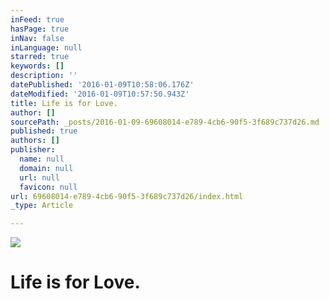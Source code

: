 ```yaml
---
inFeed: true
hasPage: true
inNav: false
inLanguage: null
starred: true
keywords: []
description: ''
datePublished: '2016-01-09T10:58:06.176Z'
dateModified: '2016-01-09T10:57:50.943Z'
title: Life is for Love.
author: []
sourcePath: _posts/2016-01-09-69608014-e789-4cb6-90f5-3f689c737d26.md
published: true
authors: []
publisher:
  name: null
  domain: null
  url: null
  favicon: null
url: 69608014-e789-4cb6-90f5-3f689c737d26/index.html
_type: Article

---
```

![](https://s3-us-west-2.amazonaws.com/the-grid-img/p/8ed694b379cabf44380e4a03ac018e1d60978010.jpg)

# Life is for Love.